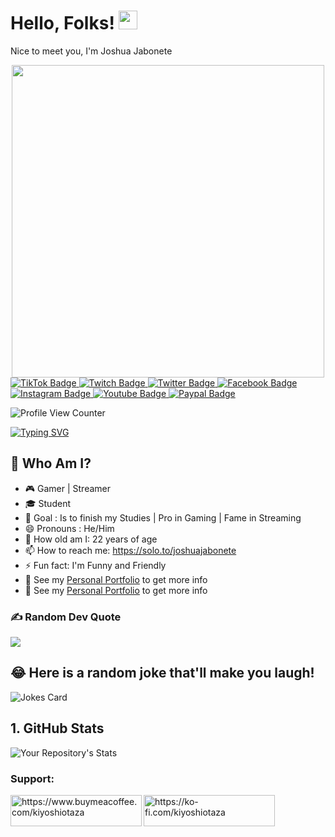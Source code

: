# Hello, Folks! <img src="https://raw.githubusercontent.com/MartinHeinz/MartinHeinz/master/wave.gif" width="30px" height="30px">

Nice to meet you, I'm Joshua Jabonete

<div id="header" align="center">
  <img src="https://thumbs.gfycat.com/VapidFairHyracotherium-size_restricted.gif" width="500"/>
</div> 
<div id="badges">
  <a href="https://www.tiktok.com/@kiyoshicuteotaza">
    <img src="https://img.shields.io/badge/TikTok-black?style=for-the-badge&logo=tiktok&logoColor=white" alt="TikTok Badge"/>
  </a>
  <a href="https://www.twitch.tv/kiyoshiotaza">
    <img src="https://img.shields.io/badge/Twitch-purple?style=for-the-badge&logo=twitch&logoColor=white" alt="Twitch Badge"/>
  </a>
    <a href="https://twitter.com/joshuajabonete_">
    <img src="https://img.shields.io/badge/twitter-blue?style=for-the-badge&logo=twitter&logoColor=white" alt="Twitter Badge"/>
  </a>
    <a href="https://www.facebook.com/joshjabonete">
    <img src="https://img.shields.io/badge/Facebook-blue?style=for-the-badge&logo=facebook&logoColor=white" alt="Facebook Badge"/>
  </a>
    <a href="https://www.instagram.com/josh.jabonete/">
    <img src="https://img.shields.io/badge/Instagram-purple?style=for-the-badge&logo=instagram&logoColor=white" alt="Instagram Badge"/>
  </a>
    <a href="https://www.youtube.com/@kiyoshicuteotaza">
    <img src="https://img.shields.io/badge/Youtube-red?style=for-the-badge&logo=youtube&logoColor=white" alt="Youtube Badge"/>
  </a>
  <a href="https://paypal.me/joshuajabonete24">
    <img src="https://img.shields.io/badge/Paypal-blue?style=for-the-badge&logo=paypal&logoColor=white" alt="Paypal Badge"/>
  </a>
</div>

![Profile View Counter](https://komarev.com/ghpvc/?username=JoshuaJabonete)

[![Typing SVG](https://readme-typing-svg.herokuapp.com/?color=%2349F707&lines=I'm+JoshuaJabonete%2C+22+years+old;Gamer+Streamer)](https://git.io/typing-svg)

## 🤠 Who Am I? 
- 🎮 Gamer | Streamer
- 🎓 Student 
- 🎯 Goal : Is to finish my Studies | Pro in Gaming | Fame in Streaming
- 😄 Pronouns : He/Him
- 🔞 How old am I: 22 years of age
- 📫 How to reach me: https://solo.to/joshuajabonete
- ⚡ Fun fact: I'm Funny and Friendly
- 👀 See my [Personal Portfolio](https://joshuajaboneteportfolio.vercel.app/) to get more info
- 👀 See my [Personal Portfolio](https://joshuajaboneteaboutme.vercel.app/) to get more info


### ✍️ Random Dev Quote
![](https://quotes-github-readme.vercel.app/api?type=horizontal&theme=radical)

## 😂 Here is a random joke that'll make you laugh!
![Jokes Card](https://readme-jokes.vercel.app/api)

## 1. GitHub Stats

![Your Repository's Stats](https://github-readme-stats.vercel.app/api?username=JoshuaJabonete&show_icons=true)

<h3 align="left">Support:</h3>
<p><a href="https://www.buymeacoffee.com/kiyoshiotaza"> <img align="left" src="https://cdn.buymeacoffee.com/buttons/v2/default-yellow.png" height="50" width="210" alt="https://www.buymeacoffee.com/kiyoshiotaza" /></a><a href="https://ko-fi.com/kiyoshiotaza"> <img align="left" src="https://cdn.ko-fi.com/cdn/kofi3.png?v=3" height="50" width="210" alt="https://ko-fi.com/kiyoshiotaza" /></a></p><br><br>

